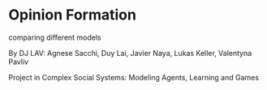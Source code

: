 # Opinion Formation
comparing different models

By DJ LAV: Agnese Sacchi, Duy Lai, Javier Naya, Lukas Keller, Valentyna Pavliv

Project in Complex Social Systems: Modeling Agents, Learning and Games


